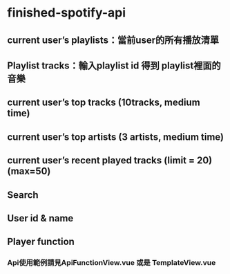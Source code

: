 # finished-spotify-api

## current user’s playlists：當前user的所有播放清單

## Playlist tracks：輸入playlist id 得到 playlist裡面的音樂

## current user’s top tracks (10tracks, medium time)

## current user’s top artists (3 artists, medium time)

## current user’s recent played tracks (limit = 20) (max=50)

## Search

## User id & name

## Player function

### Api使用範例請見ApiFunctionView.vue 或是 TemplateView.vue


